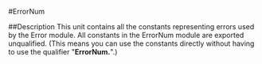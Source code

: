 
#ErrorNum

##Description
This unit contains all the constants representing errors used by the Error module.
All constants in the ErrorNum module are exported unqualified. (This means you can use the constants directly without having to use the qualifier "**ErrorNum.**".)
